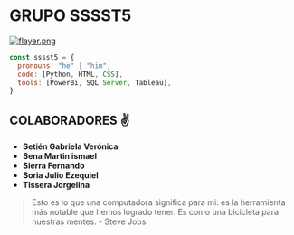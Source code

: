 # GRUPO SSSST5
[![flayer.png](https://i.postimg.cc/28bSv0fN/flayer.png)](https://postimg.cc/D8hh3dZx)

```js
const sssst5 = {
  pronouns: "he" | "him",
  code: [Python, HTML, CSS],
  tools: [PowerBi, SQL Server, Tableau],
}
```

## COLABORADORES ✌
* __Setién Gabriela Verónica__
* __Sena Martin ismael__
* __Sierra Fernando__
* __Soria Julio Ezequiel__
* __Tissera Jorgelina__

> Esto es lo que una computadora significa para mi: es la herramienta más notable que hemos logrado tener. Es como una bicicleta para nuestras mentes. - Steve Jobs
